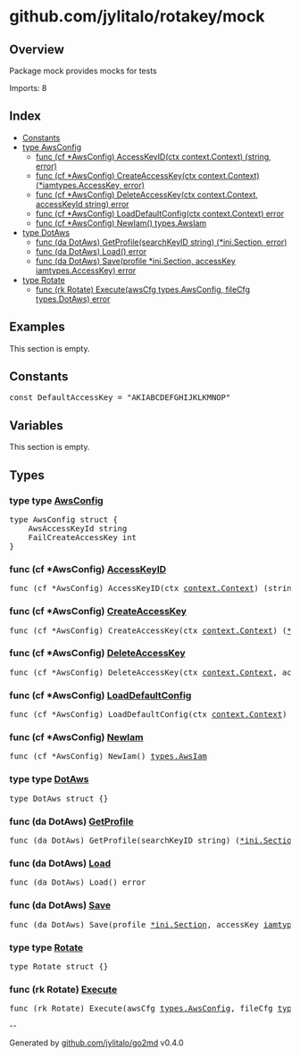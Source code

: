 # github.com/jylitalo/rotakey/mock

## Overview
Package mock provides mocks for tests

Imports: 8

## Index
- [Constants](#constants)
- [type AwsConfig](#type-awsconfig)
    - [func (cf *AwsConfig) AccessKeyID(ctx context.Context) (string, error)](#func-cf-awsconfig-accesskeyid)
    - [func (cf *AwsConfig) CreateAccessKey(ctx context.Context) (*iamtypes.AccessKey, error)](#func-cf-awsconfig-createaccesskey)
    - [func (cf *AwsConfig) DeleteAccessKey(ctx context.Context, accessKeyId string) error](#func-cf-awsconfig-deleteaccesskey)
    - [func (cf *AwsConfig) LoadDefaultConfig(ctx context.Context) error](#func-cf-awsconfig-loaddefaultconfig)
    - [func (cf *AwsConfig) NewIam() types.AwsIam](#func-cf-awsconfig-newiam)
- [type DotAws](#type-dotaws)
    - [func (da DotAws) GetProfile(searchKeyID string) (*ini.Section, error)](#func-da-dotaws-getprofile)
    - [func (da DotAws) Load() error](#func-da-dotaws-load)
    - [func (da DotAws) Save(profile *ini.Section, accessKey iamtypes.AccessKey) error](#func-da-dotaws-save)
- [type Rotate](#type-rotate)
    - [func (rk Rotate) Execute(awsCfg types.AwsConfig, fileCfg types.DotAws) error](#func-rk-rotate-execute)

## Examples

This section is empty.

## Constants

<pre>
const DefaultAccessKey = "AKIABCDEFGHIJKLKMNOP"
</pre>

## Variables
This section is empty.
## Types
### type type [AwsConfig](./aws.go#L13)

<pre>
type AwsConfig struct {
    AwsAccessKeyId string
    FailCreateAccessKey int
}
</pre>
### func (cf *AwsConfig) [AccessKeyID](./aws.go#L18)
<pre>
func (cf *AwsConfig) AccessKeyID(ctx <a href="https://pkg.go.dev/context#Context">context.Context</a>) (string, error)
</pre>
### func (cf *AwsConfig) [CreateAccessKey](./aws.go#L24)
<pre>
func (cf *AwsConfig) CreateAccessKey(ctx <a href="https://pkg.go.dev/context#Context">context.Context</a>) (<a href="https://pkg.go.dev/github.com/aws/aws-sdk-go-v2/service/iam/types#AccessKey">*iamtypes.AccessKey</a>, error)
</pre>
### func (cf *AwsConfig) [DeleteAccessKey](./aws.go#L44)
<pre>
func (cf *AwsConfig) DeleteAccessKey(ctx <a href="https://pkg.go.dev/context#Context">context.Context</a>, accessKeyId string) error
</pre>
### func (cf *AwsConfig) [LoadDefaultConfig](./aws.go#L20)
<pre>
func (cf *AwsConfig) LoadDefaultConfig(ctx <a href="https://pkg.go.dev/context#Context">context.Context</a>) error
</pre>
### func (cf *AwsConfig) [NewIam](./aws.go#L19)
<pre>
func (cf *AwsConfig) NewIam() <a href="../types/README.md#type-awsiam">types.AwsIam</a>
</pre>
### type type [DotAws](./dotaws.go#L13)

<pre>
type DotAws struct {}
</pre>
### func (da DotAws) [GetProfile](./dotaws.go#L18)
<pre>
func (da DotAws) GetProfile(searchKeyID string) (<a href="https://pkg.go.dev/gopkg.in/ini.v1#Section">*ini.Section</a>, error)
</pre>
### func (da DotAws) [Load](./dotaws.go#L17)
<pre>
func (da DotAws) Load() error
</pre>
### func (da DotAws) [Save](./dotaws.go#L31)
<pre>
func (da DotAws) Save(profile <a href="https://pkg.go.dev/gopkg.in/ini.v1#Section">*ini.Section</a>, accessKey <a href="https://pkg.go.dev/github.com/aws/aws-sdk-go-v2/service/iam/types#AccessKey">iamtypes.AccessKey</a>) error
</pre>
### type type [Rotate](./rotate.go#L5)

<pre>
type Rotate struct {}
</pre>
### func (rk Rotate) [Execute](./rotate.go#L7)
<pre>
func (rk Rotate) Execute(awsCfg <a href="../types/README.md#type-awsconfig">types.AwsConfig</a>, fileCfg <a href="../types/README.md#type-dotaws">types.DotAws</a>) error
</pre>

--

Generated by [github.com/jylitalo/go2md](https://github.com/jylitalo/go2md/) v0.4.0

